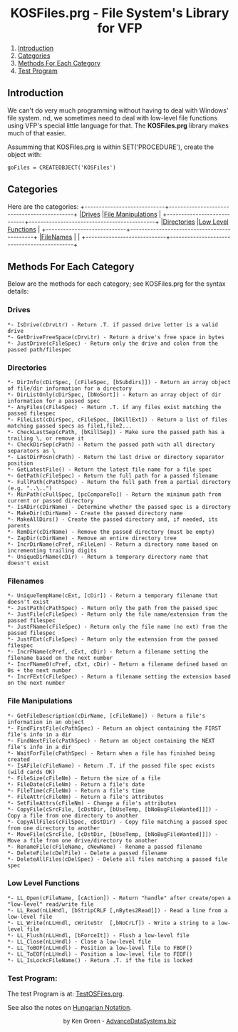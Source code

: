 # <center>KOSFiles.prg - File System's Library for VFP</center>

1. [Introduction](#introduction)
2. [Categories](#categories)
3. [Methods For Each Category](#methods-for-each-category)
4. [Test Program](#test-program)

## Introduction

We can't do very much programming without having to deal with Windows' file system. nd, we sometimes need to deal with low-level file functions using VFP's special little language for that. The **KOSFiles.prg** library makes much of that easier.

Assumming that KOSFiles.prg is within SET('PROCEDURE'), create the object with:
```foxpro
goFiles = CREATEOBJECT('KOSFiles')
```

## Categories
Here are the categories:
+----------------------------+--------------------------------------------+
|[Drives](#drives)           |[File Manipulations](#file-manipulations)   |
+----------------------------+--------------------------------------------+
|[Directories](#directories) |[Low Level Functions](#low-level-functions) |
+----------------------------+--------------------------------------------+
|[FileNames](#filenames)     |                                            |
+----------------------------+--------------------------------------------+

## Methods For Each Category

Below are the methods for each category; see KOSFiles.prg for the syntax details:

### Drives
```foxpro
*- IsDrive(cDrvLtr) - Return .T. if passed drive letter is a valid drive
*- GetDriveFreeSpace(cDrvLtr) - Return a drive's free space in bytes
*- JustDrive(cFileSpec) - Return only the drive and colon from the passed path/filespec
```

### Directories
```foxpro
*- DirInfo(cDirSpec, [cFileSpec, [bSubdirs]]) - Return an array object of file/dir information for a directory
*- DirListOnly(cDirSpec, [bNoSort]) - Return an array object of dir information for a passed spec
*- AnyFiles(cFileSpec) - Return .T. if any files exist matching the passed filespec
*- FileList(cDirSpec, cFileSpec, [bKillExt]) - Return a list of files matching passed specs as file1,file2...
*- CheckLastSep(cPath, [bKillSep]) - Make sure the passed path has a trailing \, or remove it
*- CheckDirSep(cPath) - Return the passed path with all directory separators as \
*- LastDirPosn(cPath) - Return the last drive or directory separator position
*- GetLatestFile() - Return the latest file name for a file spec
*- GetPath(cFileSpec) - Return the full path for a passed filename
*- FullPath(cPathSpec) - Return the full path from a partial directory (e.g. "..\..")
*- MinPath(cFullSpec, [pcCompareTo]) - Return the minimum path from current or passed directory
*- IsADir(cDirName) - Determine whether the passed spec is a directory
*- MakeDir(cDirName) - Create the passed directory name
*- MakeAllDirs() - Create the passed directory and, if needed, its parents
*- RemDir(cDirName) - Remove the passed directory (must be empty)
*- ZapDir(cDirName) - Remove an entire directory tree
*- IncrDirName(cPref, nFileLen) - Return a directory name based on incrementing trailing digits
*- UniqueDirName(cDir) - Return a temporary directory name that doesn't exist
```

### Filenames
```foxpro
*- UniqueTempName(cExt, [cDir]) - Return a temporary filename that doesn't exist
*- JustPath(cPathSpec) - Return only the path from the passed spec
*- JustFile(cFileSpec) - Return only the file name/extension from the passed filespec
*- JustFName(cFileSpec) - Return only the file name (no ext) from the passed filespec
*- JustFExt(cFileSpec) - Return only the extension from the passed filespec
*- IncrFName(cPref, cExt, cDir) - Return a filename setting the filename based on the next number
*- IncrFName0(cPref, cExt, cDir) - Return a filename defined based on 0s + the next number
*- IncrFExt(cFileSpec) - Return a filename setting the extension based on the next number
```

### File Manipulations
```foxpro
*- GetFileDescription(cDirName, [cFileName]) - Return a file's information in an object
*- FindFirstFile(cPathSpec) - Return an object containing the FIRST file's info in a dir
*- FindNextFile(cPathSpec) - Return an object containing the NEXT file's info in a dir
*- WaitForFile(cPathSpec) - Return when a file has finished being created
*- IsAFile(cFileName) - Return .T. if the passed file spec exists (wild cards OK)
*- FileSize(cFileNm) - Return the size of a file
*- FileDate(cFileNm) - Return a file's date
*- FileTime(cFileNm) - Return a file's time
*- FileAttr(cFileNm) - Return a file's attributes
*- SetFileAttrs(cFileNm) - Change a file's attributes
*- CopyFile(cSrcFile, [cDstDir, [bUseTemp, [bNoBugFileWanted]]]) - Copy a file from one directory to another
*- CopyAllFiles(cFilSpec, cDstDir) - Copy file matching a passed spec from one directory to another
*- MoveFile(cSrcFile, [cDstDir, [bUseTemp, [bNoBugFileWanted]]]) - Move a file from one drive/directory to another
*- RenameFile(cFileName, cNewName) - Rename a passed filename
*- DeleteFile(cDelFile) - Delete a passed filename
*- DeleteAllFiles(cDelSpec) - Delete all files matching a passed file spec
```

### Low Level Functions
```foxpro
*- LL_Open(cFileName, [cAction]) - Return "handle" after create/open a "low-level" read/write file
*- LL_Read(nLLHndl, [bStripCRLF [,nBytes2Read]]) - Read a line from a low-level file
*- LL_Write(nLLHndl, cWriteStr  [,bNoCrLf]) - Write a string to a low-level file
*- LL_Flush(nLLHndl, [bForceIt]) - Flush a low-level file
*- LL_Close(nLLHndl) - Close a low-level file
*- LL_ToBOF(nLLHndl) - Position a low-level file to FBOF()
*- LL_ToEOF(nLLHndl) - Position a low-level file to FEOF()
*- LL_IsLockcFileName() - Return .T. if the file is locked
```

### Test Program:
The test Program is at: [TestOSFiles.prg](./OSFilesTests/TestOSFiles.prg).

See also the notes on [Hungarian Notation](././HungarianNotation.md).
<br>

<font size="2"><center>
by Ken Green - [AdvanceDataSystems.biz](http://AdvanceDataSystems.biz)
</center></font>